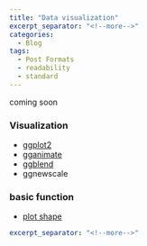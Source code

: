 ```yaml
---
title: "Data visualization"
excerpt_separator: "<!--more-->"
categories:
  - Blog
tags:
  - Post Formats
  - readability
  - standard
---
```

coming soon
### Visualization
- [ggplot2](https://r4ds.had.co.nz/data-visualisation.html)
- [gganimate](https://gganimate.com/)
- [ggblend](https://mjskay.github.io/ggblend/)
- ggnewscale


### basic function
- [plot shape](https://www.sthda.com/english/wiki/ggplot2-point-shapes)

```yaml
excerpt_separator: "<!--more-->"
```


